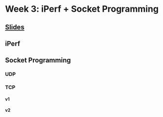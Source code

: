 # Week 3: iPerf + Socket Programming
## [Slides](https://docs.google.com/presentation/d/1tZcDmWeixJttmM3WIbkqZgrDJSVMTp5hfPGky3FIYak/edit?usp=sharing)


## iPerf

## Socket Programming

### UDP
### TCP
#### v1
#### v2